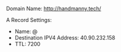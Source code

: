 Domain Name: http://handmanny.tech/

A Record Settings:
- Name: @
- Destination IPV4 Address: 40.90.232.158
- TTL: 7200

